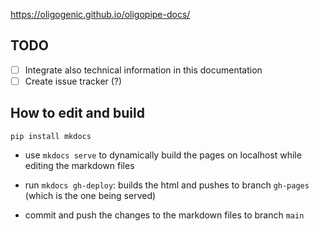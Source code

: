 https://oligogenic.github.io/oligopipe-docs/

## TODO
- [ ] Integrate also technical information in this documentation
- [ ] Create issue tracker (?)

## How to edit and build
```
pip install mkdocs
```
* use `mkdocs serve` to dynamically build the pages on localhost while editing the markdown files

* run `mkdocs gh-deploy`: builds the html and pushes to branch `gh-pages` (which is the one being served)

* commit and push the changes to the markdown files to branch `main`